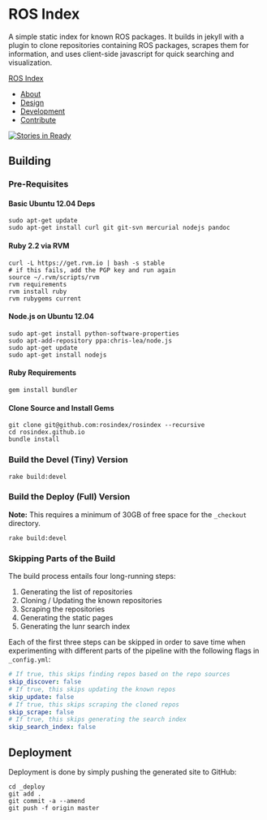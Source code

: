 ROS Index
=========

A simple static index for known ROS packages. It builds in jekyll with a plugin
to clone repositories containing ROS packages, scrapes them for information,
and uses client-side javascript for quick searching and visualization.

[ROS Index](http://rosindex.github.io/)

* [About](http://rosindex.github.io/about)
* [Design](http://rosindex.github.io/about/design)
* [Development](http://rosindex.github.io/about/development)
* [Contribute](http://rosindex.github.io/contribute)

[![Stories in Ready](https://badge.waffle.io/rosindex/rosindex.svg?label=ready&title=Ready)](http://waffle.io/rosindex/rosindex.github.io)

## Building

### Pre-Requisites

#### Basic Ubuntu 12.04 Deps

```
sudo apt-get update
sudo apt-get install curl git git-svn mercurial nodejs pandoc
```

#### Ruby 2.2 via RVM

```
curl -L https://get.rvm.io | bash -s stable
# if this fails, add the PGP key and run again
source ~/.rvm/scripts/rvm
rvm requirements
rvm install ruby
rvm rubygems current
```

#### Node.js on Ubuntu 12.04

```
sudo apt-get install python-software-properties
sudo apt-add-repository ppa:chris-lea/node.js
sudo apt-get update
sudo apt-get install nodejs
```

#### Ruby Requirements

```
gem install bundler
```

#### Clone Source and Install Gems

```
git clone git@github.com:rosindex/rosindex --recursive
cd rosindex.github.io
bundle install
```

### Build the Devel (Tiny) Version

```
rake build:devel
```

### Build the Deploy (Full) Version

**Note:** This requires a minimum of 30GB of
free space for the `_checkout` directory.

```
rake build:devel
```

### Skipping Parts of the Build

The build process entails four long-running steps:

1. Generating the list of repositories
2. Cloning / Updating the known repositories
3. Scraping the repositories
4. Generating the static pages
5. Generating the lunr search index

Each of the first three steps can be skipped in order to save time when
experimenting with different parts of the pipeline with the following flags in
`_config.yml`:

```yaml
# If true, this skips finding repos based on the repo sources
skip_discover: false
# If true, this skips updating the known repos
skip_update: false
# If true, this skips scraping the cloned repos
skip_scrape: false
# If true, this skips generating the search index
skip_search_index: false
```

## Deployment

Deployment is done by simply pushing the generated site to GitHub:

```
cd _deploy
git add .
git commit -a --amend
git push -f origin master
```

